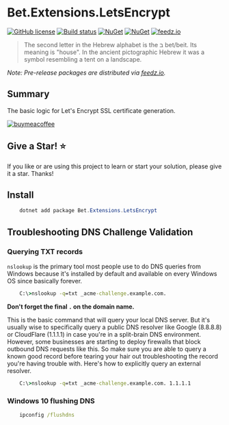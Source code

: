 # Bet.Extensions.LetsEncrypt

[![GitHub license](https://img.shields.io/badge/license-MIT-blue.svg?style=flat-square)](https://raw.githubusercontent.com/kdcllc/Bet.AspNetCore/master/LICENSE)
[![Build status](https://ci.appveyor.com/api/projects/status/fo9rakj7s7uhs3ij?svg=true)](https://ci.appveyor.com/project/kdcllc/bet-aspnetcore)
[![NuGet](https://img.shields.io/nuget/v/Bet.Extensions.LetsEncrypt.svg)](https://www.nuget.org/packages?q=Bet.Extensions.LetsEncrypt)
[![NuGet](https://img.shields.io/nuget/v/Bet.AspNetCore.svg)](https://www.nuget.org/packages?q=Bet.Extensions.LetsEncrypt)
[![feedz.io](https://img.shields.io/badge/endpoint.svg?url=https://f.feedz.io/kdcllc/bet-aspnetcore/shield/Bet.Extensions.LetsEncrypt/latest)](https://f.feedz.io/kdcllc/bet-aspnetcore/packages/Bet.Extensions.LetsEncrypt/latest/download)

> The second letter in the Hebrew alphabet is the ב bet/beit. Its meaning is "house". In the ancient pictographic Hebrew it was a symbol resembling a tent on a landscape.

*Note: Pre-release packages are distributed via [feedz.io](https://f.feedz.io/kdcllc/bet-aspnetcore/nuget/index.json).*

## Summary

The basic logic for Let's Encrypt SSL certificate generation.

[![buymeacoffee](https://www.buymeacoffee.com/assets/img/custom_images/orange_img.png)](https://www.buymeacoffee.com/vyve0og)

## Give a Star! :star:

If you like or are using this project to learn or start your solution, please give it a star. Thanks!

## Install

```csharp
    dotnet add package Bet.Extensions.LetsEncrypt
```

## Troubleshooting DNS Challenge Validation

### Querying TXT records

`nslookup` is the primary tool most people use to do DNS queries from Windows because it's installed by default and available on every Windows OS since basically forever.

```cmd
    C:\>nslookup -q=txt _acme-challenge.example.com.
```

**Don't forget the final `.` on the domain name.**

This is the basic command that will query your local DNS server. But it's usually wise to specifically query a public DNS resolver like Google (8.8.8.8) or CloudFlare (1.1.1.1) in case you're in a split-brain DNS environment. However, some businesses are starting to deploy firewalls that block outbound DNS requests like this. So make sure you are able to query a known good record before tearing your hair out troubleshooting the record you're having trouble with. Here's how to explicitly query an external resolver.

```cmd
    C:\>nslookup -q=txt _acme-challenge.example.com. 1.1.1.1
```

### Windows 10 flushing DNS

```cmd
    ipconfig /flushdns
```

